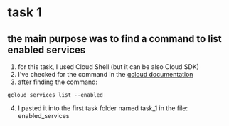 # task 1
## the main purpose was to find a command to list enabled services
1. for this task, I used Cloud Shell (but it can be also Cloud SDK)
2. I've checked for the command in the [gcloud documentation](https://cloud.google.com/sdk/gcloud/reference)
3. after finding the command:
```
gcloud services list --enabled
```
4. I pasted it into the first task folder named task_1 in the file: enabled_services
